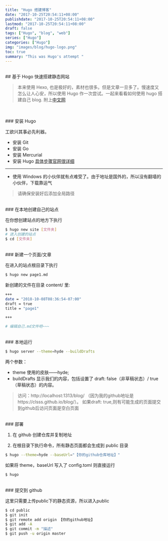 ```yaml
---
title: "Hugo 搭建博客"
date: "2017-10-25T20:54:11+08:00"
publishdate: "2017-10-25T20:54:11+08:00"
lastmod: "2017-10-25T20:54:11+08:00"
draft: false
tags: ["Hugo", "blog", "web"]
series: ["Hugo"]
categories: ["Hugo"]
img: "images/blog/hugo-logo.png"
toc: true
summary: "This was Hugo's attempt "
---
```


<br/>
## 基于 Hogo 快速搭建静态网站

> 本来使用 Hexo, 也是极好的，素材也很多。但是文章一旦多了。慢速度又怎么让人心安，所以使用 Hugo 作一次尝试。一起来看看如何使用 hugo 搭建自己 blog.
附上[中文网](http://www.gohugo.org)  
<br/>

<br/>
### 安装 Hugo

工欲兴其事必先利器。

- 安装 Git
- 安装 Go
- 安装 Mercurial
- 安装 Hugo [具体步骤官网很详细](http://www.gohugo.org/doc/overview/installing/)

---
* 使用 Windows 的小伙伴就有点难受了。由于地址是国外的，所以没有翻墙的小伙伴，下载靠运气

> 请确保安装好后添加全局路径

<br/>
### 在本地创建自己的站点

在你想创建站点的地方下执行

```bash
$ hugo new site [文件夹]
# 进入创建的站点
$ cd [文件夹]
```

<br/>
### 新建一个页面/文章

在进入的站点根目录下执行

```bash
$ hugo new page1.md
```

新创建的文件在目录 content/ 里:

```bash
+++
date = "2018-10-08T08:36:54-07:00"
draft = true
title = "page1"

+++

# 编辑自己.md文件吧~~~
```

<br/>
### 本地运行

```bash
$ hugo server --theme=hyde --buildDrafts
```

两个参数：

- theme 使用的皮肤——hyde;
- buildDrafts 显示我们的内容，包括设置了 draft: false（非草稿状态）/ true（草稿状态）的内容。

> 访问：http://localhost:1313/blog/
（因为我的github地址是https://clsss.github.io/blog/）。
> 如果draft: true,则有可能生成的页面提交到github后访问页面是空白页面

<br/>
### 部署

1. 在 github 创建仓库并复制地址

2. 在根目录下执行命令，所有静态页面都会生成到 public 目录

```bash
$ hugo --theme=hyde --baseUrl="【你的github仓库地址】"
```

如果将 theme，baseUrl 写入了 config.toml
则直接运行

```bash
$ hugo
```

<br/>
### 提交到 github

这里只需要上传public下的静态资源，所以进入public
```bash
$ cd public
$ git init
$ git remote add origin 【你的github地址】
$ git add -A
$ git commit -m "描述"
$ git push -u origin master
```
